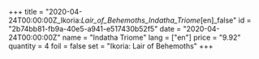 +++
title = "2020-04-24T00:00:00Z_Ikoria:_Lair_of_Behemoths_Indatha_Triome_[en]_false"
id = "2b74bb81-fb9a-40e5-a941-e517430b52f5"
date = "2020-04-24T00:00:00Z"
name = "Indatha Triome"
lang = ["en"]
price = "9.92"
quantity = 4
foil = false
set = "Ikoria: Lair of Behemoths"
+++
